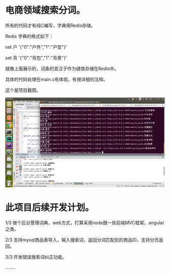 # 电商领域搜索分词。

所有的代码才有纯C编写，字典用Redis存储。

Redis 字典的格式如下：

set 户 '{"0":"户外","1":"户型"}'

set 背 '{"0":"背包","1":"背景"}'

就像上面展示的，词条的首汉子作为键值存储在Redis中。

具体的代码处理在main.c有体现，有很详细的注释。

这个是项目截图。

 ![image](https://github.com/lokenetwork/chinese-participle/blob/master/demo-pictures/chinese-participle.png)
 
# 此项目后续开发计划。
1/3 做个后台管理词典，web方式，打算采用node跟一些前端MVC框架，angular之类。

2/3 支持mysql商品表导入，输入搜索词，返回分词匹配到的商品ID，支持分页返回。

3/3 开发错误搜索词纠正功能。

........
